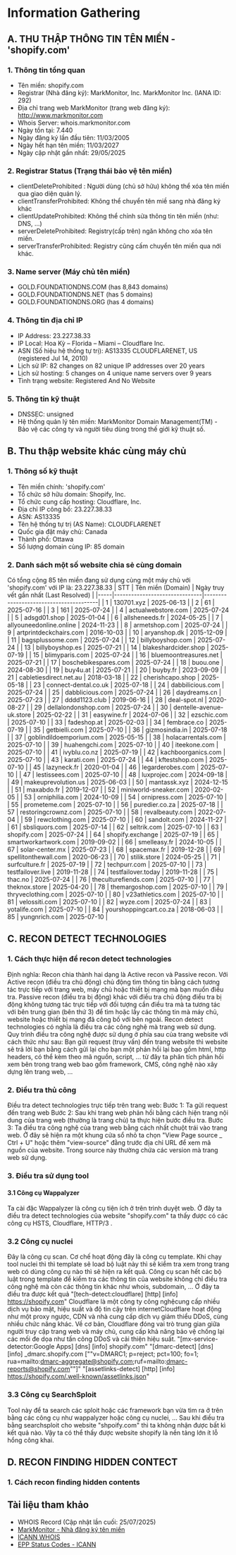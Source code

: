 # Information Gathering

## A. THU THẬP THÔNG TIN TÊN MIỀN - 'shopify.com'
### 1. Thông tin tổng quan
* Tên miền:  shopify.com
* Registrar (Nhà đăng ký): MarkMonitor, Inc. MarkMonitor Inc. (IANA ID: 292)
* Địa chỉ trang web MarkMonitor (trang web đăng ký): http://www.markmonitor.com
* Whois Server: whois.markmonitor.com
* Ngày tồn tại: 7.440 
* Ngày đăng ký lần đầu tiên: 11/03/2005
* Ngày hết hạn tên miền: 11/03/2027
* Ngày cập nhật gần nhất: 29/05/2025
### 2. Registrar Status (Trạng thái bảo vệ tên miền)
* clientDeleteProhibited : Người dùng (chủ sở hữu) không thể xóa tên miền qua giao diện quản lý.
* clientTransferProhibited: Không thể chuyển tên miề sang nhà đăng ký khác
* clientUpdateProhibited: Không thể chỉnh sửa thông tin tên miền (như: DNS, ...)
* serverDeleteProhibited: Registry(cấp trên) ngăn không cho xóa tên miền.
* serverTransferProhibited: Registry cũng cấm chuyển tên miền qua nới khác.
### 3. Name server (Máy chủ tên miền)
* GOLD.FOUNDATIONDNS.COM (has 8,843 domains)
* GOLD.FOUNDATIONDNS.NET (has 5 domains)
* GOLD.FOUNDATIONDNS.ORG (has 4 domains)
### 4. Thông tin địa chỉ IP
* IP Address: 23.227.38.33
* IP Local: Hoa Kỳ – Florida – Miami – Cloudflare Inc.
* ASN (Số hiệu hệ thống tự trị): AS13335 CLOUDFLARENET, US (registered Jul 14, 2010)
* Lịch sử IP: 82 changes on 82 unique IP addresses over 20 years
* Lịch sử hosting:  5 changes on 4 unique name servers over 9 years
* Tình trạng website: Registered And No Website
### 5. Thông tin kỹ thuật
* DNSSEC: unsigned
* Hệ thống quản lý tên miền: MarkMonitor Domain Management(TM) - Bảo vệ các công ty và người tiêu dùng trong thế giới kỹ thuật số.
## B. Thu thập website khác cùng máy chủ
### 1.  Thông số kỹ thuật
* Tên miền chính: 'shopify.com'
* Tổ chức sở hữu domain: Shopify, Inc.
* Tổ chức cung cấp hosting: Cloudflare, Inc.
* Địa chỉ IP công bố: 23.227.38.33
* ASN: AS13335
* Tên hệ thống tự trị (AS Name): CLOUDFLARENET
* Quốc gia đặt máy chủ: Canada
* Thành phố: Ottawa
* Số lượng domain cùng IP: 85 domain
### 2. Danh sách một số website chia sẻ cùng domain
Có tổng cộng 85 tên miền đang sử dụng cùng một máy chủ với 'shopify.com' với IP là: 23.227.38.33 
| STT | Tên miền (Domain)             | Ngày truy vết gần nhất (Last Resolved) |
|-----|-------------------------------|----------------------------------------|
| 1   | 130701.xyz                    | 2025-06-13                             |
| 2   | 61                            | 2025-07-16                             |
| 3   | 161                           | 2025-07-24                             |
| 4   | actualwebstore.com           | 2025-07-24                             |
| 5   | adsgd01.shop                 | 2025-01-04                             |
| 6   | allsheneeds.fr               | 2024-05-25                             |
| 7   | allyouneedonline.online      | 2024-11-23                             |
| 8   | armetshop.com                | 2025-07-24                             |
| 9   | artprintdeckchairs.com      | 2016-10-03                             |
| 10  | aryanshop.dk                 | 2015-12-09                             |
| 11  | bagsplussome.com             | 2025-07-24                             |
| 12  | billyboyshop.com             | 2025-07-24                             |
| 13  | billyboyshop.es              | 2025-07-21                             |
| 14  | blakeshardcider.shop        | 2025-07-19                             |
| 15  | blimyparis.com               | 2025-07-24                             |
| 16  | bluemoontreasures.net       | 2025-07-21                             |
| 17  | boschebikespares.com        | 2025-07-24                             |
| 18  | buou.one                     | 2024-08-30                             |
| 19  | buy4u.at                     | 2025-07-21                             |
| 20  | buyby.fr                     | 2023-09-09                             |
| 21  | cabletiesdirect.net.au      | 2018-03-18                             |
| 22  | cherishcapo.shop            | 2025-05-18                             |
| 23  | connect-dental.co.uk        | 2025-07-18                             |
| 24  | dabbilicious.com            | 2025-07-24                             |
| 25  | dabblicious.com             | 2025-07-24                             |
| 26  | daydreams.cn                 | 2025-07-23                             |
| 27  | dddd1123.club               | 2019-06-16                             |
| 28  | deal-spot.nl                | 2020-08-27                             |
| 29  | dellalondonshop.com         | 2025-07-24                             |
| 30  | dentelle-avenue-uk.store    | 2025-02-22                             |
| 31  | easywine.fr                 | 2024-07-06                             |
| 32  | ezschic.com                 | 2025-07-10                             |
| 33  | fadeshop.at                 | 2025-02-03                             |
| 34  | fembrace.co                 | 2025-07-19                             |
| 35  | getbielli.com               | 2025-07-10                             |
| 36  | gizmosindia.in              | 2025-07-18                             |
| 37  | goblindildoemporium.com     | 2025-05-15                             |
| 38  | holacarrentals.com          | 2025-07-10                             |
| 39  | huahengchi.com              | 2025-07-10                             |
| 40  | iteekone.com                | 2025-07-10                             |
| 41  | ivyblu.co.nz                | 2025-07-19                             |
| 42  | kachboorganics.com          | 2025-07-10                             |
| 43  | karati.com                  | 2025-07-24                             |
| 44  | kftestshop.com              | 2025-07-10                             |
| 45  | lazyneck.fr                 | 2020-01-04                             |
| 46  | legarderobes.com            | 2025-07-10                             |
| 47  | lestissees.com              | 2025-07-10                             |
| 48  | luxprojec.com               | 2024-09-18                             |
| 49  | makeuprevolution.us         | 2025-06-03                             |
| 50  | mantassk.xyz                | 2024-12-15                             |
| 51  | maxabdo.fr                  | 2019-12-07                             |
| 52  | miniworld-sneaker.com       | 2020-02-05                             |
| 53  | orniphilia.com              | 2024-10-09                             |
| 54  | ornipress.com               | 2025-07-10                             |
| 55  | prometeme.com               | 2025-07-10                             |
| 56  | puredier.co.za              | 2025-07-18                             |
| 57  | restoringcrownz.com         | 2025-07-10                             |
| 58  | revalbeauty.com             | 2022-07-04                             |
| 59  | rewclothing.com             | 2025-07-10                             |
| 60  | sandolt.com                 | 2024-11-27                             |
| 61  | sbsliquors.com              | 2025-07-14                             |
| 62  | seltrik.com                 | 2025-07-10                             |
| 63  | shopify.com                 | 2025-07-24                             |
| 64  | shopify.exchange           | 2025-07-19                             |
| 65  | smartworkartwork.com        | 2019-09-02                             |
| 66  | smelleasy.fr               | 2024-10-05                             |
| 67  | solar-center.mx            | 2025-07-23                             |
| 68  | spacemax.fr                | 2019-12-28                             |
| 69  | spellitonthewall.com        | 2020-06-23                             |
| 70  | stilik.store               | 2024-05-25                             |
| 71  | surfculture.fr             | 2025-07-19                             |
| 72  | techpurr.com               | 2025-07-10                             |
| 73  | testfailover.live          | 2019-11-28                             |
| 74  | testfailover.today         | 2019-11-28                             |
| 75  | thac.no                    | 2025-07-24                             |
| 76  | theculturefiends.com       | 2025-07-10                             |
| 77  | theknox.store              | 2025-04-20                             |
| 78  | themargoshop.com           | 2025-07-10                             |
| 79  | thryveclothing.com         | 2025-07-10                             |
| 80  | v23athletics.com           | 2025-07-10                             |
| 81  | velossiti.com              | 2025-07-10                             |
| 82  | wyze.com                   | 2025-07-24                             |
| 83  | yotalife.com               | 2025-07-10                             |
| 84  | yourshoppingcart.co.za     | 2018-06-03                             |
| 85  | yungnrich.com              | 2025-07-10                             |
## C. RECON DETECT TECHNOLOGIES
### 1. Cách thực hiện để recon detect technologies
Định nghĩa: Recon chia thành hai dạng là Active recon và Passive recon.
Với Active recon (điều tra chủ động) chủ động tìm thông tin bằng cách tương tác trực tiếp với trang web, máy chủ hoặc thiết bị mạng mà bạn muốn điều tra. Passive recon (điều tra bị động) khác với điều tra chủ động điều tra bị động không tương tác trực tiếp với đối tượng cần điều tra mà ta tương tác với bên trung gian (bên thứ 3) để tìm hoặc lấy các thông tin mà máy chủ, website hoặc thiết bị mạng đã công bố với bên ngoài.
Recon detect technologies có nghĩa là điều tra các công nghệ mà trang web sử dụng. Quy trình điều tra công nghệ được sử dụng ở phía sau của trang website với cách thức như sau: Bạn gửi request (truy vấn) đến trang website thì website sẽ trả lời bạn bằng cách gửi lại cho bạn một phản hồi lại bao gồm html, http headers, có thể kèm theo mã nguồn, script, ... từ đây ta phân tích phản hồi xem bên trong trang web bao gồm  framework, CMS, công nghệ nào xây dựng lên trang web, ...  
### 2. Điều tra thủ công 
Điều tra detect technologies trực tiếp trên trang web:
Bước 1: Ta gửi request đến trang web
Bước 2: Sau khi trang web phản hồi bằng cách hiện trang nội dung của trang web (thường là trang chủ) ta thực hiện bước điều tra.
Bước 3: Ta điều tra công nghệ của trang web bằng cách nhất chuột trái vào trang web. Ở đây sẽ hiện ra một khung cửa sổ nhỏ ta chọn "View Page source _ Ctrl + U" hoặc thêm "view-source" đằng trước địa chỉ URL để xem mã nguồn của website. Trong source này thường chứa các version mà trang web sử dụng.
### 3. Điều tra sử dụng tool
#### 3.1 Công cụ Wappalyzer
Ta cài đặc Wappalyzer là công cụ tiện ích ở trên trình duyệt web. Ở đây ta điều tra detect technologies của website "shopify.com" ta thấy được có các công cụ HSTS, Cloudflare, HTTP/3 .
### 3.2 Công cụ nuclei
Đây là công cụ scan. Cơ chế hoạt động đây là công cụ template. Khi chạy tool nuclei thì thì template sẽ load bộ luật này thì sẽ kiểm tra xem trong trang web có dùng công cụ nào thì sẽ hiện ra kết quả.
Công cụ scan hết các bộ luật trong template để kiểm tra các thông tin của website không chỉ điều tra công nghệ mà còn các thông tin khác như whois, subdomain, ... 
Ở đây ta điều tra được kết quả "[tech-detect:cloudflare] [http] [info] https://shopify.com" 
Cloudflare là một công ty công nghệcung cấp nhiều dịch vụ bảo mật, hiệu suất và độ tin cậy trên internetCloudflare hoạt động như một proxy ngược, CDN và nhà cung cấp dịch vụ giảm thiểu DDoS, cùng nhiều chức năng khác. Về cơ bản, Cloudflare đóng vai trò trung gian giữa người truy cập trang web và máy chủ, cung cấp khả năng bảo vệ chống lại các mối đe dọa như tấn công DDoS và cải thiện hiệu suất.
"[mx-service-detector:Google Apps] [dns] [info] shopify.com"
"[dmarc-detect] [dns] [info] _dmarc.shopify.com [""v=DMARC1; p=reject; pct=100; fo=1; rua=mailto:dmarc-aggregate@shopify.com;ruf=mailto:dmarc-reports@shopify.com""]"
"[assetlinks-detect] [http] [info] https://shopify.com/.well-known/assetlinks.json"
### 3.3 Công cụ SearchSploit
Tool này để ta search các sploit hoặc các framework bạn vừa tìm ra ở trên bằng các công cụ như wappalyzer hoặc công cụ nuclei, ... 
Sau khi điều tra bằng searchsploit cho website "shpoify.com" thì ta không nhận được bất kì kết quả nào. Vậy ta có thể thấy được website shopify là nền tảng lớn ít lỗ hổng công khai.
## D. RECON FINDING HIDDEN CONTECT
### 1. Cách recon finding hidden contents
## Tài liệu tham khảo
* WHOIS Record (Cập nhật lần cuối: 25/07/2025)
* [MarkMonitor - Nhà đăng ký tên miền](https://www.markmonitor.com)
* [ICANN WHOIS](http://wdprs.internic.net/)
* [EPP Status Codes - ICANN](https://www.icann.org/resources/pages/epp-status-codes)
